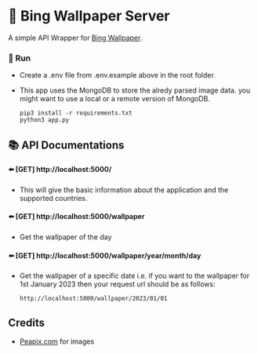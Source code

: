 # 🌄 Bing Wallpaper Server

A simple API Wrapper for [Bing Wallpaper](https://www.microsoft.com/en-us/bing/bing-wallpaper).

### 🚝 Run

- Create a .env file from .env.example above in the root folder.
- This app uses the MongoDB to store the alredy parsed image data. you might want to use a local or a remote version of MongoDB.
    
    `pip3 install -r requirements.txt`  
    `python3 app.py`

## 📚 API Documentations

#### ⬅️ [GET] http://localhost:5000/

- This will give the  basic information about the application and the supported countries.

#### ⬅️ [GET] http://localhost:5000/wallpaper

- Get the wallpaper of the day

#### ⬅️ [GET] http://localhost:5000/wallpaper/year/month/day

- Get the wallpaper of a specific date i.e. if you want to the wallpaper for 1st January 2023 then your request url should be as follows:

    `
    http://localhost:5000/wallpaper/2023/01/01
    `

## Credits
- [Peapix.com](https://peapix.com) for images
